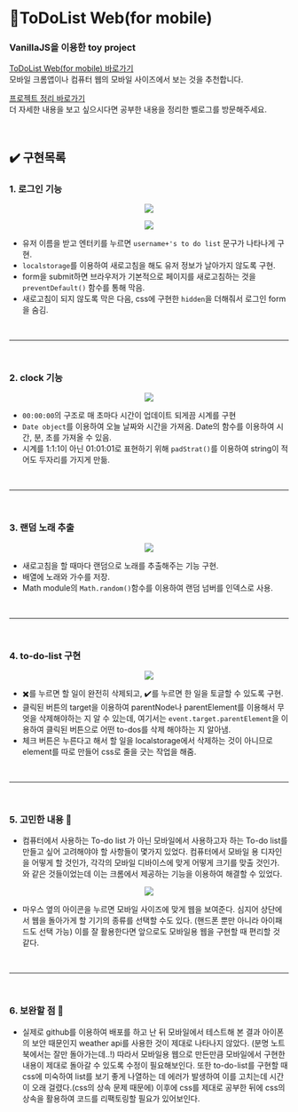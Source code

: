 # 📖ToDoList Web(for mobile)
### VanillaJS을 이용한 toy project

[ToDoList Web(for mobile) 바로가기](https://chaaerim.github.io/)
<br>모바일 크롬앱이나 컴퓨터 웹의 모바일 사이즈에서 보는 것을 추천합니다. 

[프로젝트 정리 바로가기](https://velog.io/@chaeerim?tag=%EB%B0%94%EB%8B%90%EB%9D%BC-JS)
<br>더 자세한 내용을 보고 싶으시다면 공부한 내용을 정리한 벨로그를 방문해주세요. 

<br>

## ✔️ 구현목록
### 1. 로그인 기능
<p align="center"><img src="https://user-images.githubusercontent.com/89721027/141806132-2ea4ae1b-0bd9-4313-863a-b5c399436857.png"></p>
<p align="center"><img src="https://user-images.githubusercontent.com/89721027/141806780-441cc8d1-6aab-4217-a9ff-fec2dc6b4ded.png"></p>

- 유저 이름을 받고 엔터키를 누르면 `username+'s to do list` 문구가 나타나게 구현. 
- `localstorage`를 이용하여 새로고침을 해도 유저 정보가 날아가지 않도록 구현. 
- form을 submit하면 브라우저가 기본적으로 페이지를 새로고침하는 것을 `preventDefault()` 함수를 통해 막음. 
- 새로고침이 되지 않도록 막은 다음, css에 구현한 `hidden`을 더해줘서 로그인 form을 숨김.

<br>

---

<br>

### 2. clock 기능
<p align="center"><img src="https://user-images.githubusercontent.com/89721027/141809256-0c905b9e-ec47-408e-9226-8dd0a20c0c2b.png"></p>

- `00:00:00`의 구조로 매 초마다 시간이 업데이트 되게끔 시계를 구현
- `Date object`를 이용하여 오늘 날짜와 시간을 가져옴. Date의 함수를 이용하여 시간, 분, 초를 가져올 수 있음.
- 시계를 1:1:1이 아닌 01:01:01로 표현하기 위해 `padStrat()`를 이용하여 string이 적어도 두자리를 가지게 만듦.
<br>

---

<br>

### 3. 랜덤 노래 추출
<p align="center"><img src="https://user-images.githubusercontent.com/89721027/141810075-20fa11b8-ac0f-4cfa-86af-6f9d13a28643.png"></p>

- 새로고침을 할 때마다 랜덤으로 노래를 추출해주는 기능 구현. 
- 배열에 노래와 가수를 저장.
- Math module의 `Math.random()`함수를 이용하여 랜덤 넘버를 인덱스로 사용. 
<br>

---

<br>

### 4. to-do-list 구현
<p align="center"><img src="https://user-images.githubusercontent.com/89721027/141811568-b1ce0af0-428f-46d9-9e87-8317524b09a4.png"></p>

- ✖️를 누르면 할 일이 완전히 삭제되고, ✔️를 누르면 한 일을 토글할 수 있도록 구현. 
- 클릭된 버튼의 target을 이용하여 parentNode나 parentElement를 이용해서 무엇을 삭제해야하는 지 알 수 있는데, 여기서는 `event.target.parentElement`을 이용하여 클릭된 버튼으로 어떤 to-dos를 삭제 해야하는 지 알아냄. 
- 체크 버튼은 누른다고 해서 할 일을 localstorage에서 삭제하는 것이 아니므로 element를 따로 만들어 css로 줄을 긋는 작업을 해줌. 

<br>

---

<br>

### 5. 고민한 내용 🤔
- 컴퓨터에서 사용하는 To-do list 가 아닌 모바일에서 사용하고자 하는 To-do list를 만들고 싶어 고려해야야 할 사항들이 몇가지 있었다. 컴퓨터에서 모바일 용 디자인을 어떻게 할 것인가, 각각의 모바일 디바이스에 맞게 어떻게 크기를 맞출 것인가. 와 같은 것들이었는데 이는 크롬에서 제공하는 기능을 이용하여 해결할 수 있었다. 
<p align="center"><img src="https://user-images.githubusercontent.com/89721027/141811949-f140923c-be00-45e8-9f2a-dcae84a8521b.png"></p>

- 마우스 옆의 아이콘을 누르면 모바일 사이즈에 맞게 웹을 보여준다. 심지어 상단에서 웹을 돌아가게 할 기기의 종류를 선택할 수도 있다. (핸드폰 뿐만 아니라 아이패드도 선택 가능) 이를 잘 활용한다면 앞으로도 모바일용 웹을 구현할 때 편리할 것 같다. 
<br>

---

<br>

### 6. 보완할 점 🔎
- 실제로 github를 이용하여 배포를 하고 난 뒤 모바일에서 테스트해 본 결과 아이폰의 보안 때문인지 weather api를 사용한 것이 제대로 나타나지 않았다. (분명 노트북에서는 잘만 돌아가는데..!) 따라서 모바일용 웹으로 만든만큼 모바일에서 구현한 내용이 제대로 돌아갈 수 있도록 수정이 필요해보인다. 또한 to-do-list를 구현할 때 css에 미숙하여 list를 보기 좋게 나열하는 데 에러가 발생하여 이를 고치는데 시간이 오래 걸렸다.(css의 상속 문제 때문에) 이후에 css를 제대로 공부한 뒤에 css의 상속을 활용하여 코드를 리팩토링할 필요가 있어보인다.
  

